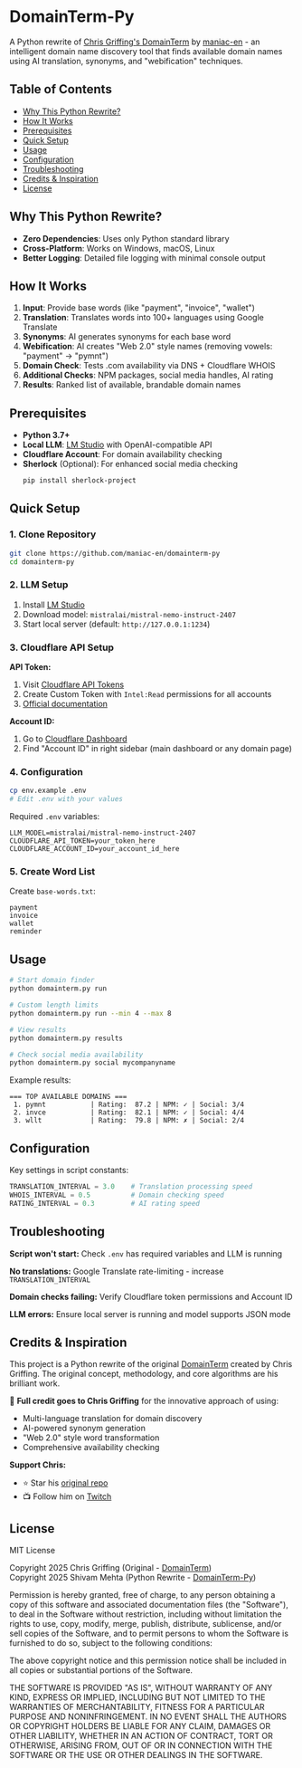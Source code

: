 # DomainTerm-Py

A Python rewrite of [Chris Griffing's DomainTerm](https://github.com/cmgriffing/domainterm) by [maniac-en](https://github.com/maniac-en) - an intelligent domain name discovery tool that finds available domain names using AI translation, synonyms, and "webification" techniques.

## Table of Contents

- [Why This Python Rewrite?](#why-this-python-rewrite)
- [How It Works](#how-it-works)
- [Prerequisites](#prerequisites)
- [Quick Setup](#quick-setup)
- [Usage](#usage)
- [Configuration](#configuration)
- [Troubleshooting](#troubleshooting)
- [Credits & Inspiration](#credits--inspiration)
- [License](#license)

## Why This Python Rewrite?

- **Zero Dependencies**: Uses only Python standard library
- **Cross-Platform**: Works on Windows, macOS, Linux
- **Better Logging**: Detailed file logging with minimal console output

## How It Works

1. **Input**: Provide base words (like "payment", "invoice", "wallet")
2. **Translation**: Translates words into 100+ languages using Google Translate
3. **Synonyms**: AI generates synonyms for each base word
4. **Webification**: AI creates "Web 2.0" style names (removing vowels: "payment" → "pymnt")
5. **Domain Check**: Tests .com availability via DNS + Cloudflare WHOIS
6. **Additional Checks**: NPM packages, social media handles, AI rating
7. **Results**: Ranked list of available, brandable domain names

## Prerequisites

- **Python 3.7+**
- **Local LLM**: [LM Studio](https://lmstudio.ai/) with OpenAI-compatible API
- **Cloudflare Account**: For domain availability checking
- **Sherlock** (Optional): For enhanced social media checking
  ```bash
  pip install sherlock-project
  ```

## Quick Setup

### 1. Clone Repository
```bash
git clone https://github.com/maniac-en/domainterm-py
cd domainterm-py
```

### 2. LLM Setup
1. Install [LM Studio](https://lmstudio.ai/)
2. Download model: `mistralai/mistral-nemo-instruct-2407`
3. Start local server (default: `http://127.0.0.1:1234`)

### 3. Cloudflare API Setup

**API Token:**
1. Visit [Cloudflare API Tokens](https://dash.cloudflare.com/profile/api-tokens)
2. Create Custom Token with `Intel:Read` permissions for all accounts
3. [Official documentation](https://developers.cloudflare.com/fundamentals/api/get-started/create-token/)

**Account ID:**
1. Go to [Cloudflare Dashboard](https://dash.cloudflare.com/)
2. Find "Account ID" in right sidebar (main dashboard or any domain page)

### 4. Configuration
```bash
cp env.example .env
# Edit .env with your values
```

Required `.env` variables:
```env
LLM_MODEL=mistralai/mistral-nemo-instruct-2407
CLOUDFLARE_API_TOKEN=your_token_here
CLOUDFLARE_ACCOUNT_ID=your_account_id_here
```

### 5. Create Word List
Create `base-words.txt`:
```
payment
invoice
wallet
reminder
```

## Usage

```bash
# Start domain finder
python domainterm.py run

# Custom length limits
python domainterm.py run --min 4 --max 8

# View results
python domainterm.py results

# Check social media availability
python domainterm.py social mycompanyname
```

Example results:
```
=== TOP AVAILABLE DOMAINS ===
 1. pymnt           | Rating:  87.2 | NPM: ✓ | Social: 3/4
 2. invce           | Rating:  82.1 | NPM: ✓ | Social: 4/4
 3. wllt            | Rating:  79.8 | NPM: ✗ | Social: 2/4
```

## Configuration

Key settings in script constants:
```python
TRANSLATION_INTERVAL = 3.0    # Translation processing speed
WHOIS_INTERVAL = 0.5          # Domain checking speed
RATING_INTERVAL = 0.3         # AI rating speed
```

## Troubleshooting

**Script won't start:** Check `.env` has required variables and LLM is running

**No translations:** Google Translate rate-limiting - increase `TRANSLATION_INTERVAL`

**Domain checks failing:** Verify Cloudflare token permissions and Account ID

**LLM errors:** Ensure local server is running and model supports JSON mode

## Credits & Inspiration

This project is a Python rewrite of the original [DomainTerm](https://github.com/cmgriffing/domainterm) created by Chris Griffing. The original concept, methodology, and core algorithms are his brilliant work.

🙏 **Full credit goes to Chris Griffing** for the innovative approach of using:
- Multi-language translation for domain discovery
- AI-powered synonym generation
- "Web 2.0" style word transformation
- Comprehensive availability checking

**Support Chris:**
- ⭐ Star his [original repo](https://github.com/cmgriffing/domainterm)
- 📺 Follow him on [Twitch](https://www.twitch.tv/cmgriffing)

## License

MIT License

Copyright 2025 Chris Griffing (Original - [DomainTerm](https://github.com/cmgriffing/domainterm)) <br>
Copyright 2025 Shivam Mehta (Python Rewrite - [DomainTerm-Py](https://github.com/maniac-en/domainterm-py))

Permission is hereby granted, free of charge, to any person obtaining a copy of this software and associated documentation files (the "Software"), to deal in the Software without restriction, including without limitation the rights to use, copy, modify, merge, publish, distribute, sublicense, and/or sell copies of the Software, and to permit persons to whom the Software is furnished to do so, subject to the following conditions:

The above copyright notice and this permission notice shall be included in all copies or substantial portions of the Software.

THE SOFTWARE IS PROVIDED "AS IS", WITHOUT WARRANTY OF ANY KIND, EXPRESS OR IMPLIED, INCLUDING BUT NOT LIMITED TO THE WARRANTIES OF MERCHANTABILITY, FITNESS FOR A PARTICULAR PURPOSE AND NONINFRINGEMENT. IN NO EVENT SHALL THE AUTHORS OR COPYRIGHT HOLDERS BE LIABLE FOR ANY CLAIM, DAMAGES OR OTHER LIABILITY, WHETHER IN AN ACTION OF CONTRACT, TORT OR OTHERWISE, ARISING FROM, OUT OF OR IN CONNECTION WITH THE SOFTWARE OR THE USE OR OTHER DEALINGS IN THE SOFTWARE.

